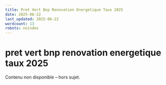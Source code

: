 ```yaml
---
title: Pret Vert Bnp Renovation Energetique Taux 2025
date: 2025-06-22
last_updated: 2025-06-22
wordcount: 13
robots: noindex
---
```


# pret vert bnp renovation energetique taux 2025

Contenu non disponible – hors sujet.